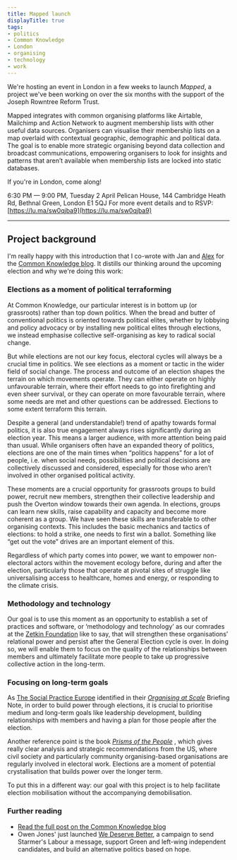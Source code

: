 ```yaml
---
title: Mapped launch
displayTitle: true
tags: 
- politics
- Common Knowledge
- London
- organising
- technology
- work
---
```


We're hosting an event in London in a few weeks to launch *Mapped*, a project we've been working on over the six months with the support of the Joseph Rowntree Reform Trust.

​Mapped integrates with common organising platforms like Airtable, Mailchimp and Action Network to augment membership lists with other useful data sources. ​Organisers can visualise their membership lists on a map overlaid with contextual geographic, demographic and political data. The goal is to enable more strategic organising beyond data collection and broadcast communications, empowering organisers to look for insights and patterns that aren’t available when membership lists are locked into static databases.

If you're in London, come along!

6:30 PM — 9:00 PM, Tuesday 2 April
Pelican House, 144 Cambridge Heath Rd, Bethnal Green, London E1 5QJ
For more event details and to RSVP: [https://lu.ma/sw0qjba9](https://lu.ma/sw0qjba9)

---

## Project background

I'm really happy with this introduction that I co-wrote with Jan and [Alex](https://alexworradandrews.com/) for the [Common Knowledge blog](https://www.commonknowledge.coop/writing/membership-systems-and-electoral-strategy/). It distills our thinking around the upcoming election and why we're doing this work:

### Elections as a moment of political terraforming

At Common Knowledge, our particular interest is in bottom up (or grassroots) rather than top down politics. When the bread and butter of conventional politics is oriented towards political elites, whether by lobbying and policy advocacy or by installing new political elites through elections, we instead emphasise collective self-organising as key to radical social change.

But while elections are not our key focus, electoral cycles will always be a crucial time in politics. We see elections as a moment or tactic in the wider field of social change. The process and outcome of an election shapes the terrain on which movements operate. They can either operate on highly unfavourable terrain, where their effort needs to go into firefighting and even sheer survival, or they can operate on more favourable terrain, where some needs are met and other questions can be addressed. Elections to some extent terraform this terrain.

Despite a general (and understandable!) trend of apathy towards formal politics, it is also true engagement always rises significantly during an election year. This means a larger audience, with more attention being paid than usual. While organisers often have an expanded theory of politics, elections are one of the main times when “politics happens” for a lot of people, i.e. when social needs, possibilities and political decisions are collectively discussed and considered, especially for those who aren’t involved in other organised political activity.

These moments are a crucial opportunity for grassroots groups to build power, recruit new members, strengthen their collective leadership and push the Overton window towards their own agenda. In elections, groups can learn new skills, raise capability and capacity and become more coherent as a group. We have seen these skills are transferable to other organising contexts. This includes the basic mechanics and tactics of elections: to hold a strike, one needs to first win a ballot. Something like “get out the vote” drives are an important element of this.

Regardless of which party comes into power, we want to empower non-electoral actors within the movement ecology before, during and after the election, particularly those that operate at pivotal sites of struggle like universalising access to healthcare, homes and energy, or responding to the climate crisis.

### Methodology and technology

Our goal is to use this moment as an opportunity to establish a set of practices and software, or ‘methodology and technology’ as our comrades at the [Zetkin Foundation](https://zetkin.org/en/) like to say, that will strengthen these organisations’ relational power and persist after the General Election cycle is over. In doing so, we will enable them to focus on the quality of the relationships between members and ultimately facilitate more people to take up progressive collective action in the long-term.

### Focusing on long-term goals

As [The Social Practice Europe](https://www.thesocialpractice.org/) identified in their [_Organising at Scale_](https://docs.google.com/document/d/1mAVR-6KkWrCZSCJ-F1rowCRdBVVfLb5oC5IcZWxhV9Y/edit#bookmark=kix.odts6ogfwbwz) Briefing Note, in order to build power through elections, it is crucial to prioritise medium and long-term goals like leadership development, building relationships with members and having a plan for those people after the election. 

Another reference point is the book [_Prisms of the People_](https://press.uchicago.edu/ucp/books/book/chicago/P/bo68659118.html) , which gives really clear analysis and strategic recommendations from the US, where civil society and particularly community organising-based organisations are regularly involved in electoral work. Elections are a moment of potential crystallisation that builds power over the longer term.

To put this in a different way: our goal with this project is to help facilitate election mobilisation without the accompanying demobilisation.

### Further reading
- [Read the full post on the Common Knowledge blog](https://www.commonknowledge.coop/writing/membership-systems-and-electoral-strategy/)
- Owen Jones' just launched [We Deserve Better](https://wedeservebetter.uk/), a campaign to send Starmer's Labour a message, support Green and left-wing independent candidates, and build an alternative politics based on hope.